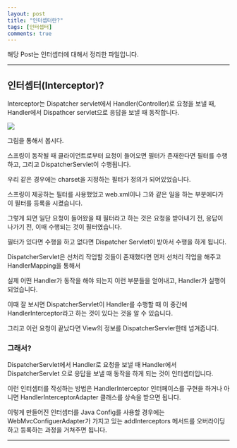 ```yaml
---
layout: post
title: "인터셉터란?"
tags: [인터셉터]
comments: true
---
```

 
해당 Post는 인터셉터에 대해서 정리한 파일입니다.

---

## 인터셉터(Interceptor)?

Interceptor는 Dispatcher servlet에서 Handler(Controller)로 요청을 보낼 때, Handler에서 Dispathcer servlet으로 응답을 보낼 때 동작합니다.

<img src= "https://cphinf.pstatic.net/mooc/20180222_261/1519262329628q8DQN_JPEG/1.jpg">

그림을 통해서 봅시다.

스프링이 동작될 때 클라이언트로부터 요청이 들어오면 필터가 존재한다면 필터를 수행하고, 그리고 DispatcherServlet이 수행됩니다.

우리 같은 경우에는 charset을 지정하는 필터가 정의가 되어있었습니다.

스프링이 제공하는 필터를 사용했었고 web.xml이나 그와 같은 일을 하는 부분에다가 이 필터를 등록을 시켰습니다.

그렇게 되면 일단 요청이 들어왔을 때 필터라고 하는 것은 요청을 받아내기 전, 응답이 나가기 전, 이때 수행되는 것이 필터였습니다.

필터가 있다면 수행을 하고 없다면 Dispatcher Servlet이 받아서 수행을 하게 됩니다.

DispatcherServlet은 선처리 작업할 것들이 존재했다면 먼저 선처리 작업을 해주고 HandlerMapping을 통해서

실제 어떤 Handler가 동작을 해야 되는지 이런 부분들을 얻어내고, Handler가 실행이 되었습니다.

이때 잘 보시면 DispatcherServlet이 Handler를 수행할 때 이 중간에 HandlerInterceptor라고 하는 것이 있다는 것을 알 수 있습니다.

그리고 이런 요청이 끝났다면 View의 정보를 DispatcherServler한테 넘겨줍니다.

### 그래서?

DispatcherServlet에서 Handler로 요청을 보낼 때 Handler에서 DispatcherServlet 으로 응답을 보낼 때 동작을 하게 되는 것이 인터셉터입니다.

이런 인터셉터를 작성하는 방법은 HandlerInterceptor 인터페이스를 구현을 하거나 아니면 HandlerInterceptorAdapter 클래스를 상속을 받으면 됩니다.

이렇게 만들어진 인터셉터를 Java Config를 사용할 경우에는 WebMvcConfiguerAdapter가 가지고 있는 addInterceptors 메서드를 오버라이딩하고 등록하는 과정을 거쳐주면 됩니다.



---

